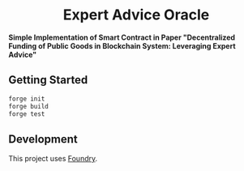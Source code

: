 # <h1 align="center"> Expert Advice Oracle </h1>

**Simple Implementation of Smart Contract in Paper "Decentralized Funding of Public Goods in Blockchain System: Leveraging Expert Advice"**

## Getting Started

```sh
forge init
forge build
forge test
```
## Development

This project uses [Foundry](https://getfoundry.sh). 

